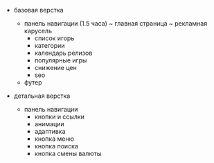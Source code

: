 - базовая верстка
  + панель навигации (1.5 часа)
  ~ главная страница
    ~ рекламная карусель
    - список игорь
    - категории
    - календарь релизов
    - популярные игры
    - снижение цен
    - seo
  - футер

- детальная верстка
  - панель навигации
    - кнопки и ссылки
    - анимации
    - адаптивка
    - кнопка меню
    - кнопка поиска
    - кнопка смены валюты
